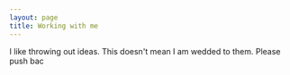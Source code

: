 ```yaml
---
layout: page
title: Working with me
---
```


I like throwing out ideas. This doesn't mean I am wedded to them. Please push bac